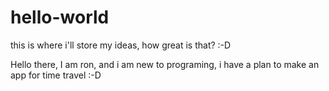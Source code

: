 # hello-world
this is where i'll store my ideas, how great is that? :-D

Hello there, I am ron, and i am new to programing, 
i have a plan to make an app for time travel :-D

